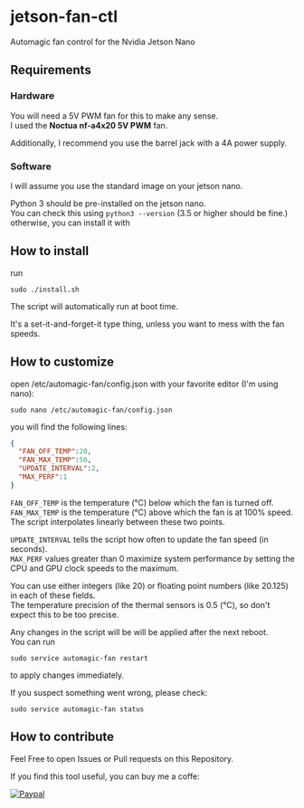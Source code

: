 # jetson-fan-ctl

Automagic fan control for the Nvidia Jetson Nano

## Requirements

### Hardware

You will need a 5V PWM fan for this to make any sense.  
I used the **Noctua nf-a4x20 5V PWM** fan.

Additionally, I recommend you use the barrel jack with a 4A power supply.  

### Software

I will assume you use the standard image on your jetson nano.

Python 3 should be pre-installed on the jetson nano.  
You can check this using `python3 --version`
(3.5 or higher should be fine.)  
otherwise, you can install it with  

## How to install

run

```shell
sudo ./install.sh
```

The script will automatically run at boot time.

It's a set-it-and-forget-it type thing, unless you want to mess with the fan speeds.

## How to customize

open /etc/automagic-fan/config.json with your favorite editor (I'm using nano):  

```shell
sudo nano /etc/automagic-fan/config.json
```

you will find the following lines:

```json
{
  "FAN_OFF_TEMP":20,
  "FAN_MAX_TEMP":50,
  "UPDATE_INTERVAL":2,
  "MAX_PERF":1
}
```

`FAN_OFF_TEMP` is the temperature (°C) below which the fan is turned off.  
`FAN_MAX_TEMP` is the temperature (°C) above which the fan is at 100% speed.  
The script interpolates linearly between these two points.

`UPDATE_INTERVAL` tells the script how often to update the fan speed (in seconds).  
`MAX_PERF` values greater than 0 maximize system performance by setting the CPU and GPU clock speeds to the maximum.

You can use either integers (like 20) or floating point numbers (like 20.125) in each of these fields.  
The temperature precision of the thermal sensors is 0.5 (°C), so don't expect this to be too precise.

Any changes in the script will be will be applied after the next reboot.  
You can run

```shell
sudo service automagic-fan restart
```

to apply changes immediately.

If you suspect something went wrong, please check:

```shell
sudo service automagic-fan status
```

## How to contribute

Feel Free to open Issues or Pull requests on this Repository.

If you find this tool useful, you can buy me a coffe:

[![Paypal](https://www.paypalobjects.com/en_US/i/btn/btn_donate_LG.gif)](https://paypal.me/pyrestone)
